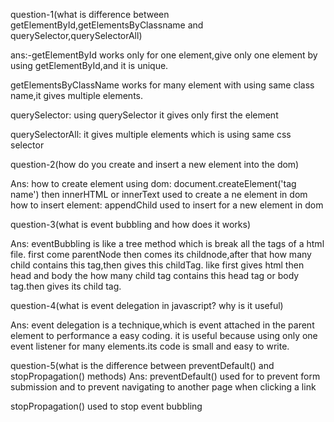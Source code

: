 question-1(what is difference between getElementById,getElementsByClassname and querySelector,querySelectorAll)

ans:-getElementById works only for one element,give only one element by using getElementById,and it is unique.

getElementsByClassName works for many element with using same class name,it gives multiple elements.

querySelector: using querySelector it gives only first the element 

querySelectorAll: it gives multiple elements which is using same css selector





question-2(how do you create and insert a new element into the dom)

Ans: how to create element using dom: document.createElement('tag name') then innerHTML or innerText used to create a ne element in dom
how to insert element: appendChild used to insert for a new element in dom




question-3(what is event bubbling and how does it works)

Ans: eventBubbling is like a tree method which is break all the tags of a html file.
first come parentNode then comes its childnode,after that how many child contains this tag,then gives this childTag.
like first gives html then head and body the how many child tag contains this head tag or body tag.then gives its child tag.





question-4(what is event delegation in javascript? why is it useful)

Ans: event delegation is a technique,which is event attached in the parent element to performance a easy coding.
it is useful because using only one event listener for many elements.its code is small and easy to write.



question-5(what is the difference between preventDefault() and stopPropagation() methods)
Ans: preventDefault() used for to prevent form submission and to prevent navigating to another page when clicking a link

stopPropagation() used to stop event bubbling